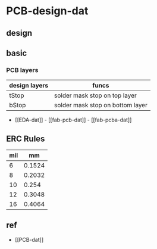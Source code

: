 
# PCB-design-dat

## design 



## basic 

### PCB layers 

| design layers | funcs                            |
| ------------- | -------------------------------- |
| tStop         | solder mask stop on top layer    |
| bStop         | solder mask stop on bottom layer |

- [[EDA-dat]] - [[fab-pcb-dat]] - [[fab-pcba-dat]]

## ERC Rules 

| mil | mm     |
| --- | ------ |
| 6   | 0.1524 |
| 8   | 0.2032 |
| 10  | 0.254  |
| 12  | 0.3048 |
| 16  | 0.4064 |


## ref 

- [[PCB-dat]]